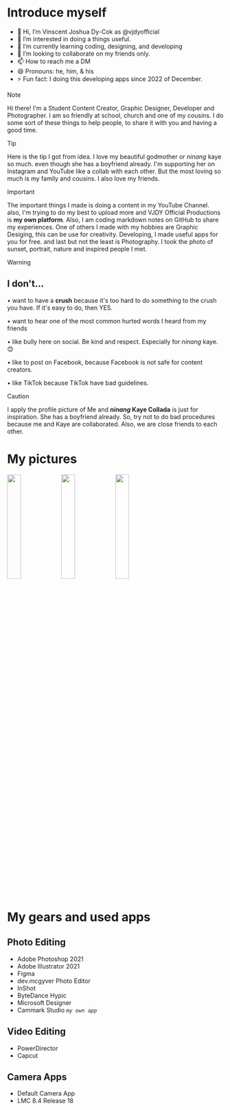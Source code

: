 # Introduce myself

- 👋 Hi, I’m Vinscent Joshua Dy-Cok as @vjdyofficial
- 👀 I’m interested in doing a things useful.
- 🌱 I’m currently learning coding, designing, and developing
- 💞️ I’m looking to collaborate on my friends only.
- 📫 How to reach me a DM
- 😄 Pronouns: he, him, & his
- ⚡ Fun fact: I doing this developing apps since 2022 of December.

> [!NOTE]
Hi there! I'm a Student Content Creator, Graphic Designer, Developer and Photographer. I am so friendly at school, church and one of my cousins. I do some sort of these things to help people, to share it with you and having a good time.

> [!TIP]
Here is the tip I got from idea. I love my beautiful godmother or _ninang_ kaye so much. even though she has a boyfriend already. I'm supporting her on Instagram and YouTube like a collab with each other. But the most loving so much is my family and cousins. I also love my friends.

> [!IMPORTANT]
The important things I made is doing a content in my YouTube Channel. also, I'm trying to do my best to upload more and VJDY Official Productions is **my own platform**. Also, I am coding markdown notes on GitHub to share my experiences. One of others I made with my hobbies are Graphic Desiging, this can be use for creativity. Developing, I made useful apps for you for free. and last but not the least is Photography. I took the photo of sunset, portrait, nature and inspired people I met.

> [!WARNING]
> ## I don't...
> 
> • want to have a **crush** because it's too hard to do something to the crush you have. If it's easy to do, then YES.
> 
> • want to hear one of the most common hurted words I heard from my friends
>
> • like bully here on social. Be kind and respect. Especially for _ninang_ kaye. 😊
>
> • like to post on Facebook, because Facebook is not safe for content creators.
>
> • like TikTok because TikTok have bad guidelines.

> [!CAUTION]
> I apply the profile picture of Me and **_ninang_ Kaye Collada** is just for inspiration. She has a boyfriend already. So, try not to do bad procedures because me and Kaye are collaborated. Also, we are close friends to each other.

# My pictures
<img width="25%" src="https://github.com/vjdyofficial/vjdyofficial/assets/136038916/0362f923-397d-4d93-85e2-e7690905d5f3"><img width="25%" src="https://github.com/vjdyofficial/vjdyofficial/assets/136038916/d61fdab3-9ab0-426a-a010-fe0257872fa6"><img width="25%" src="https://github.com/vjdyofficial/vjdyofficial/assets/136038916/5c79253f-6877-4650-9d30-a0f08f9c4f8a">

# My gears and used apps
## Photo Editing
- Adobe Photoshop 2021
- Adobe Illustrator 2021
- Figma
- dev.mcgyver Photo Editor
- InShot
- ByteDance Hypic
- Microsoft Designer
- Cammark Studio _`my own app`_

## Video Editing
- PowerDirector
- Capcut

## Camera Apps
- Default Camera App
- LMC 8.4 Release 18


<!---
vjdyofficial/vjdyofficial is a ✨ special ✨ repository because its `README.md` (this file) appears on your GitHub profile.
You can click the Preview link to take a look at your changes.
--->


